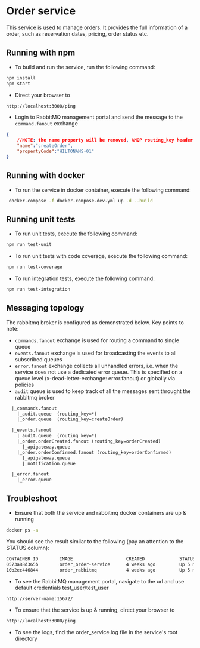 # Order service

This service is used to manage orders. It provides the full information of a order, such as reservation dates, pricing, order status etc.

## Running with npm

* To build and run the service, run the following command:

```bash
npm install
npm start
```

* Direct your browser to

```bash
http://localhost:3000/ping
```

* Login to RabbitMQ management portal and send the message to the `command.fanout` exchange

```json
{
    //NOTE: the name property will be removed, AMQP routing_key header will be used instead
    "name":"createOrder",
    "propertyCode":"HILTONAMS-01"
}
```

## Running with docker

* To run the service in docker container, execute the following command:

```bash
 docker-compose -f docker-compose.dev.yml up -d --build
```

## Running unit tests

* To run unit tests, execute the following command:

```bash
npm run test-unit
```

* To run unit tests with code coverage, execute the following command:

```bash
npm run test-coverage
```

* To run integration tests, execute the following command:

```bash
npm run test-integration
```

## Messaging topology

The rabbitmq broker is configured as demonstrated below. Key points to note:

* `commands.fanout` exchange is used for routing a command to single queue
* `events.fanout` exchange is used for broadcasting the events to all subscribed queues
* `error.fanout` exchange collects all unhandled errors, i.e. when the service does not use a dedicated error queue. This is specified on a queue level (x-dead-letter-exchange: error.fanout) or globally via policies
* `audit` queue is used to keep track of all the messages sent throught the rabbitmq broker

```apache
  |_commands.fanout
    |_audit.queue  (routing_key=*)
    |_order.queue  (routing_key=createOrder)

  |_events.fanout
    |_audit.queue  (routing_key=*)
    |_order.orderCreated.fanout (routing_key=orderCreated)
      |_apigateway.queue
    |_order.orderConfirmed.fanout (routing_key=orderConfirmed)
      |_apigateway.queue
      |_notification.queue

  |_error.fanout
    |_error.queue
```

## Troubleshoot

* Ensure that both the service and rabbitmq docker containers are up & running

```bash
docker ps -a
```

You should see the result similar to the following (pay an attention to the STATUS column):

```bash
CONTAINER ID        IMAGE                    CREATED             STATUS              PORTS
0573a88d365b        order_order-service      4 weeks ago         Up 5 minutes        0.0.0.0:3000->3000/tcp
10b2ec446844        order_rabbitmq           4 weeks ago         Up 5 minutes        0.0.0.0:5672->5672/tcp, 0.0.0.0:15672->15672/tcp
```


* To see the RabbitMQ management portal, navigate to the url and use default credentials test_user/test_user

```bash
http://server-name:15672/
```

* To ensure that the service is up & running, direct your browser to

```bash
http://localhost:3000/ping
```

* To see the logs, find the order_service.log file in the service's root directory

